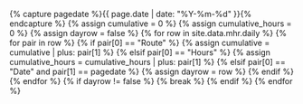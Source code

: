 {% capture pagedate %}{{ page.date | date: "%Y-%m-%d" }}{% endcapture %}
{% assign cumulative = 0 %}
{% assign cumulative_hours = 0 %}
{% assign dayrow = false %}
{% for row in site.data.mhr.daily %}
    {% for pair in row %}
        {% if pair[0] == "Route" %}
            {% assign cumulative = cumulative | plus: pair[1] %}
        {% elsif pair[0] == "Hours" %}
            {% assign cumulative_hours = cumulative_hours | plus: pair[1] %}
        {% elsif pair[0] == "Date" and pair[1] == pagedate %}
            {% assign dayrow = row %}
        {% endif %}
    {% endfor %}
    {% if dayrow != false %}
        {% break %}
    {% endif %}
{% endfor %}
